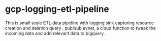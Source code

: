 # gcp-logging-etl-pipeline
This is small scale ETL data pipeline with logging sink capturing resource creation and deletion query , pub/sub evnet, a cloud function to tweak the incoming data and add relevant data to bigquery.
